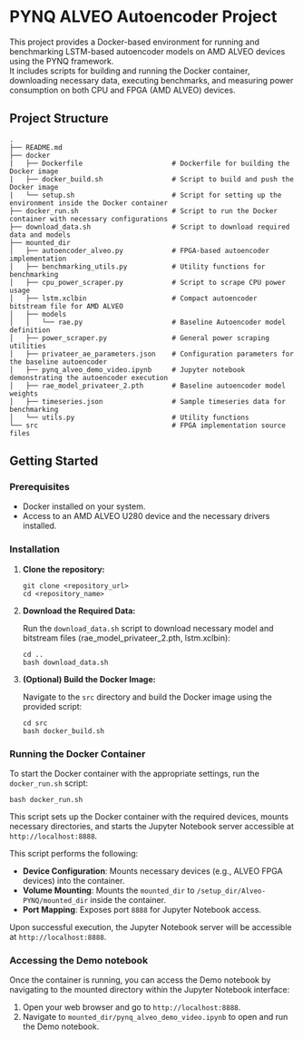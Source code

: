 # PYNQ ALVEO Autoencoder Project

This project provides a Docker-based environment for running and benchmarking LSTM-based autoencoder models on AMD ALVEO devices using the PYNQ framework.\
It includes scripts for building and running the Docker container, downloading necessary data, executing benchmarks, and measuring power consumption on both CPU and FPGA (AMD ALVEO) devices.


## Project Structure

```
.
├── README.md
├── docker
|   ├── Dockerfile                      # Dockerfile for building the Docker image
|   ├── docker_build.sh                 # Script to build and push the Docker image
|   └── setup.sh                        # Script for setting up the environment inside the Docker container
├── docker_run.sh                       # Script to run the Docker container with necessary configurations
├── download_data.sh                    # Script to download required data and models
├── mounted_dir
│   ├── autoencoder_alveo.py            # FPGA-based autoencoder implementation
│   ├── benchmarking_utils.py           # Utility functions for benchmarking
│   ├── cpu_power_scraper.py            # Script to scrape CPU power usage
│   ├── lstm.xclbin                     # Compact autoencoder bitstream file for AMD ALVEO
│   ├── models
│   │   └── rae.py                      # Baseline Autoencoder model definition
│   ├── power_scraper.py                # General power scraping utilities
│   ├── privateer_ae_parameters.json    # Configuration parameters for the baseline autoencoder
│   ├── pynq_alveo_demo_video.ipynb     # Jupyter notebook demonstrating the autoencoder execution
│   ├── rae_model_privateer_2.pth       # Baseline autoencoder model weights
│   ├── timeseries.json                 # Sample timeseries data for benchmarking
│   └── utils.py                        # Utility functions
└── src                                 # FPGA implementation source files
```

## Getting Started

### Prerequisites

- Docker installed on your system.
- Access to an AMD ALVEO U280 device and the necessary drivers installed.

### Installation

1. **Clone the repository:**

   ```shell
   git clone <repository_url>
   cd <repository_name>
   ```

2. **Download the Required Data:**

   Run the `download_data.sh` script to download necessary model and bitstream files (rae_model_privateer_2.pth, lstm.xclbin):

   ```shell
   cd ..
   bash download_data.sh
   ```

3. **(Optional) Build the Docker Image:**

   Navigate to the `src` directory and build the Docker image using the provided script:

   ```shell
   cd src
   bash docker_build.sh
   ```

### Running the Docker Container

To start the Docker container with the appropriate settings, run the `docker_run.sh` script:

```shell
bash docker_run.sh
```

This script sets up the Docker container with the required devices, mounts necessary directories, and starts the Jupyter Notebook server accessible at `http://localhost:8888`.

This script performs the following:

- **Device Configuration**: Mounts necessary devices (e.g., ALVEO FPGA devices) into the container.
- **Volume Mounting**: Mounts the `mounted_dir` to `/setup_dir/Alveo-PYNQ/mounted_dir` inside the container.
- **Port Mapping**: Exposes port `8888` for Jupyter Notebook access.

Upon successful execution, the Jupyter Notebook server will be accessible at `http://localhost:8888`.


### Accessing the Demo notebook

Once the container is running, you can access the Demo notebook by navigating to the mounted directory within the Jupyter Notebook interface:

1. Open your web browser and go to `http://localhost:8888`.
2. Navigate to `mounted_dir/pynq_alveo_demo_video.ipynb` to open and run the Demo notebook.
